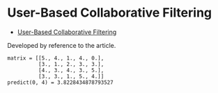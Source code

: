 # User-Based Collaborative Filtering

- [User-Based Collaborative Filtering](https://www.geeksforgeeks.org/user-based-collaborative-filtering)

Developed by reference to the article.

```
matrix = [[5., 4., 1., 4., 0.],
          [3., 1., 2., 3., 3.],
          [4., 3., 4., 3., 5.],
          [3., 3., 1., 5., 4.]]
predict(0, 4) = 3.8228434878793527
```
